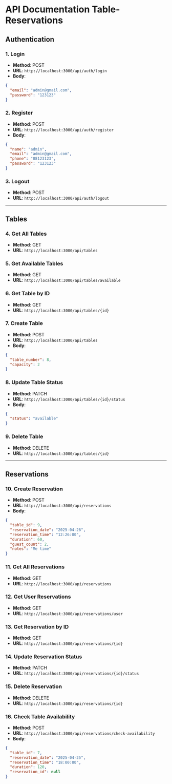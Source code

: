 # API Documentation Table-Reservations

## Authentication

### 1. Login
- **Method**: POST
- **URL**: `http://localhost:3000/api/auth/login`
- **Body**:
```json
{
  "email": "admin@gmail.com",
  "password": "123123"
}
```

### 2. Register
- **Method**: POST
- **URL**: `http://localhost:3000/api/auth/register`
- **Body**:
```json
{
  "name": "admin",
  "email": "admin@gmail.com",
  "phone": "08123123",
  "password": "123123"
}
```

### 3. Logout
- **Method**: POST
- **URL**: `http://localhost:3000/api/auth/logout`

---

## Tables

### 4. Get All Tables
- **Method**: GET
- **URL**: `http://localhost:3000/api/tables`

### 5. Get Available Tables
- **Method**: GET
- **URL**: `http://localhost:3000/api/tables/available`

### 6. Get Table by ID
- **Method**: GET
- **URL**: `http://localhost:3000/api/tables/{id}`

### 7. Create Table
- **Method**: POST
- **URL**: `http://localhost:3000/api/tables`
- **Body**:
```json
{
  "table_number": 8,
  "capacity": 2
}
```

### 8. Update Table Status
- **Method**: PATCH
- **URL**: `http://localhost:3000/api/tables/{id}/status`
- **Body**:
```json
{
  "status": "available"
}
```

### 9. Delete Table
- **Method**: DELETE
- **URL**: `http://localhost:3000/api/tables/{id}`

---

## Reservations

### 10. Create Reservation
- **Method**: POST
- **URL**: `http://localhost:3000/api/reservations`
- **Body**:
```json
{
  "table_id": 9,
  "reservation_date": "2025-04-26",
  "reservation_time": "12:26:00",
  "duration": 60,
  "guest_count": 2,
  "notes": "Me time"
}
```

### 11. Get All Reservations
- **Method**: GET
- **URL**: `http://localhost:3000/api/reservations`

### 12. Get User Reservations
- **Method**: GET
- **URL**: `http://localhost:3000/api/reservations/user`

### 13. Get Reservation by ID
- **Method**: GET
- **URL**: `http://localhost:3000/api/reservations/{id}`

### 14. Update Reservation Status
- **Method**: PATCH
- **URL**: `http://localhost:3000/api/reservations/{id}/status`

### 15. Delete Reservation
- **Method**: DELETE
- **URL**: `http://localhost:3000/api/reservations/{id}`

### 16. Check Table Availability
- **Method**: POST
- **URL**: `http://localhost:3000/api/reservations/check-availability`
- **Body**:
```json
{
  "table_id": 7,
  "reservation_date": "2025-04-25",
  "reservation_time": "18:00:00",
  "duration": 120,
  "reservation_id": null
}
```

